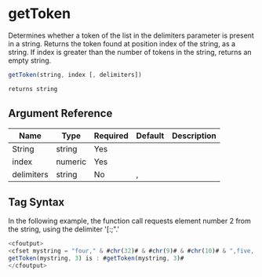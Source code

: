 # getToken

Determines whether a token of the list in the delimiters
 parameter is present in a string.
 Returns the token found at position index of the string, as a
 string. If index is greater than the number of tokens in the
 string, returns an empty string.

```javascript
getToken(string, index [, delimiters])
```

```javascript
returns string
```

## Argument Reference

| Name | Type | Required | Default | Description |
| --- | --- | --- | --- | --- |
| String | string | Yes |  |  |
| index | numeric | Yes |  |  |
| delimiters | string | No | , |  |

## Tag Syntax

In the following example, the function call requests element number 2 from the string, using the delimiter '[:;".'

```javascript
<cfoutput>
<cfset mystring = "four," & #chr(32)# & #chr(9)# & #chr(10)# & ",five, nine,zero:;" & #chr(10)# & "nine,ten:, eleven:;twelve:;thirteen," & #chr(32)# & #chr(9)# & #chr(10)# & ",four">
getToken(mystring, 3) is : #getToken(mystring, 3)#
</cfoutput>
```
